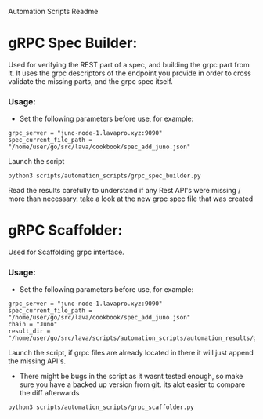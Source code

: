 Automation Scripts Readme

# gRPC Spec Builder: 

Used for verifying the REST part of a spec, and building the grpc part from it.
It uses the grpc descriptors of the endpoint you provide in order to cross validate the missing parts, and the grpc spec itself.

### Usage: 

* Set the following parameters before use, for example:
```
grpc_server = "juno-node-1.lavapro.xyz:9090"
spec_current_file_path = "/home/user/go/src/lava/cookbook/spec_add_juno.json" 
```

Launch the script

```
python3 scripts/automation_scripts/grpc_spec_builder.py
```

Read the results carefully to understand if any Rest API's were missing / more than necessary. take a look at the new grpc spec file that was created 

# gRPC Scaffolder: 

Used for Scaffolding grpc interface. 

### Usage:

* Set the following parameters before use, for example:
```
grpc_server = "juno-node-1.lavapro.xyz:9090"
spec_current_file_path = "/home/user/go/src/lava/cookbook/spec_add_juno.json"
chain = "Juno"
result_dir = "/home/user/go/src/lava/scripts/automation_scripts/automation_results/grpcClientProtobufs"
```

Launch the script, if grpc files are already located in there it will just append the missing API's. 

* There might be bugs in the script as it wasnt tested enough, so make sure you have a backed up version from git. its alot easier to compare the diff afterwards 

```
python3 scripts/automation_scripts/grpc_scaffolder.py
```